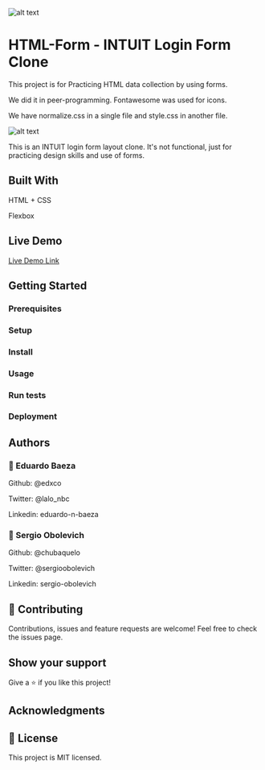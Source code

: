 ![alt text](https://camo.githubusercontent.com/3a5835d4f56c57cec85939ac345e43fef164c178/68747470733a2f2f696d672e736869656c64732e696f2f62616467652f4d6963726f76657273652d626c756576696f6c6574 "Microverse")

# HTML-Form - INTUIT Login Form Clone
This project is for Practicing HTML data collection by using forms.

We did it in peer-programming. Fontawesome was used for icons.

We have normalize.css in a single file and style.css in another file.

![alt text](https://i.imgur.com/dEDsXw8.jpg "Preview Img")

This is an INTUIT login form layout clone. It's not functional, just for practicing design skills and use of forms.

## Built With
HTML + CSS

Flexbox

## Live Demo
[Live Demo Link](https://# "Live Demo")

## Getting Started

### Prerequisites
### Setup
### Install
### Usage
### Run tests
### Deployment

## Authors
### 👤 Eduardo Baeza

Github: @edxco

Twitter: @lalo_nbc

Linkedin: eduardo-n-baeza

### 👤 Sergio Obolevich

Github: @chubaquelo

Twitter: @sergioobolevich

Linkedin: sergio-obolevich

## 🤝 Contributing
Contributions, issues and feature requests are welcome!
Feel free to check the issues page.

## Show your support
Give a ⭐️ if you like this project!

## Acknowledgments

## 📝 License
This project is MIT licensed.

